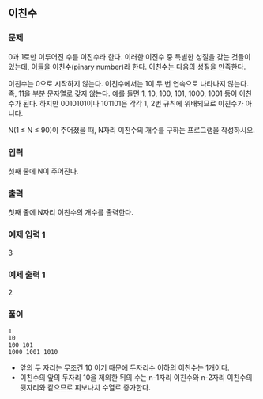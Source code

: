 ## 이친수

### 문제
0과 1로만 이루어진 수를 이진수라 한다. 이러한 이진수 중 특별한 성질을 갖는 것들이 있는데, 이들을 이친수(pinary number)라 한다. 이친수는 다음의 성질을 만족한다.

이친수는 0으로 시작하지 않는다.
이친수에서는 1이 두 번 연속으로 나타나지 않는다. 즉, 11을 부분 문자열로 갖지 않는다.
예를 들면 1, 10, 100, 101, 1000, 1001 등이 이친수가 된다. 하지만 0010101이나 101101은 각각 1, 2번 규칙에 위배되므로 이친수가 아니다.

N(1 ≤ N ≤ 90)이 주어졌을 때, N자리 이친수의 개수를 구하는 프로그램을 작성하시오.

### 입력
첫째 줄에 N이 주어진다.

### 출력
첫째 줄에 N자리 이친수의 개수를 출력한다.

### 예제 입력 1 
3

### 예제 출력 1 
2

### 풀이
```
1  
10  
100 101  
1000 1001 1010  
```
- 앞의 두 자리는 무조건 10 이기 때문에 두자리수 이하의 이친수는 1개이다.
- 이친수의 앞의 두자리 10을 제외한 뒤의 수는 n-1자리 이친수와 n-2자리 이친수의 뒷자리와 같으므로 피보나치 수열로 증가한다.